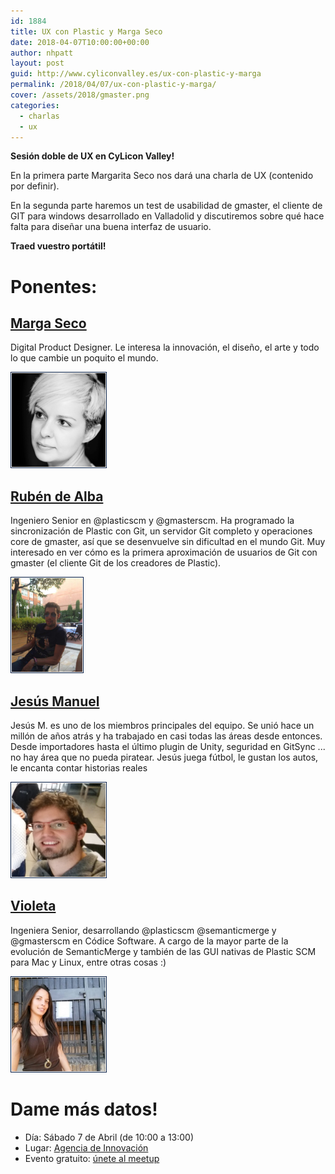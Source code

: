 ```yaml
---
id: 1884
title: UX con Plastic y Marga Seco
date: 2018-04-07T10:00:00+00:00
author: nhpatt
layout: post
guid: http://www.cyliconvalley.es/ux-con-plastic-y-marga
permalink: /2018/04/07/ux-con-plastic-y-marga/
cover: /assets/2018/gmaster.png
categories:
  - charlas
  - ux
---
```


**Sesión doble de UX en CyLicon Valley!**

En la primera parte Margarita Seco nos dará una charla de UX (contenido por definir).

En la segunda parte haremos un test de usabilidad de gmaster, el cliente de GIT para windows desarrollado en Valladolid y discutiremos sobre qué hace falta para diseñar una buena interfaz de usuario.

**Traed vuestro portátil!**

# Ponentes:

## [Marga Seco](http://twitter.com/@MaggieBoop)
Digital Product Designer. Le interesa la innovación, el diseño, el arte y todo lo que cambie un poquito el mundo.

<img src="/assets/2018/marga.png" style="height:150px;padding:1px;border:1px solid #021a40;"/>

## [Rubén de Alba](http://twitter.com/@rdealbade)
Ingeniero Senior en @plasticscm y @gmasterscm.
Ha programado la sincronización de Plastic con Git, un servidor Git completo y operaciones core de gmaster, así que se desenvuelve sin dificultad en el mundo Git.
Muy interesado en ver cómo es la primera aproximación de usuarios de Git con gmaster (el cliente Git de los creadores de Plastic).

<img src="/assets/2018/ruben.jpg" style="height:150px;padding:1px;border:1px solid #021a40;"/>

## [Jesús Manuel](http://twitter.com/@ilovemerge)
Jesús M. es uno de los miembros principales del equipo. Se unió hace un millón de años atrás y ha trabajado en casi todas las áreas desde entonces. Desde importadores hasta el último plugin de Unity, seguridad en GitSync ... no hay área que no pueda piratear.
Jesús juega fútbol, le gustan los autos, le encanta contar historias reales

<img src="/assets/2018/jesusmanuel.jpg" style="height:150px;padding:1px;border:1px solid #021a40;"/>

## [Violeta](http://twitter.com/@vio_woman)
Ingeniera Senior, desarrollando @plasticscm @semanticmerge y @gmasterscm en Códice Software.
A cargo de la mayor parte de la evolución de SemanticMerge y también de las GUI nativas de Plastic SCM para Mac y Linux, entre otras cosas :)

<img src="/assets/2018/violeta.jpg" style="height:150px;padding:1px;border:1px solid #021a40;"/>

# Dame más datos!

* Día: Sábado 7 de Abril (de 10:00 a 13:00)
* Lugar: [Agencia de Innovación](https://www.google.es/maps/place/Agencia+de+Innovaci%C3%B3n/@41.618862,-4.747401,17z/data=!3m1!4b1!4m2!3m1!1s0xd476cde13c9d9df:0xc54421ea5d686678)
* Evento gratuito: [únete al meetup](https://www.meetup.com/es-ES/Cylicon-Valley/)